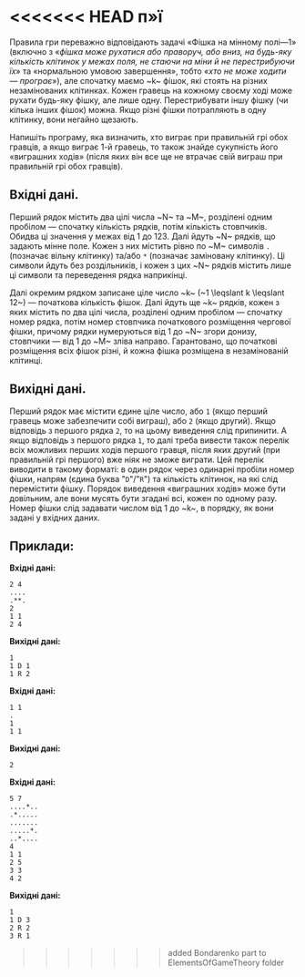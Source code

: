 ﻿<<<<<<< HEAD
п»ї
=======
Правила гри переважно відповідають задачі «Фішка на мінному полі—1» (включно з «*фішка може рухатися або праворуч, або вниз, на будь-яку кількість клітинок у межах поля, не стаючи на міни й не перестрибуючи їх*» та «нормальною умовою завершення», тобто «*хто не може ходити — програє*»), але спочатку маємо ~k~ фішок, які стоять на різних незамінованих клітинках. Кожен гравець на кожному своєму ході може рухати будь-яку фішку, але лише одну. Перестрибувати іншу фішку (чи кілька інших фішок) можна. Якщо різні фішки потрапляють в одну клітинку, вони негайно щезають.

Напишіть програму, яка визначить, хто виграє при правильній грі обох гравців, а якщо виграє 1-й гравець, то також знайде сукупність його «виграшних ходів» (після яких він все ще не втрачає свій виграш при правильній грі обох гравців).

## Вхідні дані.
Перший рядок містить два цілі числа ~N~ та ~M~, розділені одним пробілом — спочатку кількість рядків, потім кількість стовпчиків. Обидва ці значення у межах від 1 до 123.
Далі йдуть ~N~ рядків, що задають мінне поле. Кожен з них містить рівно по ~M~ символів `.` (позначає вільну клітинку) та/або `*` (позначає заміновану клітинку). Ці символи йдуть без роздільників, і кожен з цих ~N~ рядків містить лише ці символи та переведення рядка наприкінці.

Далі окремим рядком записане ціле число ~k~ (~1 \leqslant k \leqslant 12~) — початкова кількість фішок. Далі йдуть ще ~k~ рядків, кожен з яких містить по два цілі числа, розділені одним пробілом — спочатку номер рядка, потім номер стовпчика початкового розміщення чергової фішки, причому рядки нумеруються від 1 до ~N~ згори донизу, стовпчики — від 1 до ~M~ зліва направо. Гарантовано, що початкові розміщення всіх фішок різні, й кожна фішка розміщена в незамінованій клітинці.

## Вихідні дані.
Перший рядок має містити єдине ціле число, або `1` (якщо перший гравець може забезпечити собі виграш), або `2` (якщо другий). Якщо відповідь з першого рядка `2`, то на цьому виведення слід припинити. А якщо відповідь з першого рядка `1`, то далі треба вивести також перелік всіх можливих перших ходів першого гравця, після яких другий (при правильній грі першого) вже ніяк не зможе виграти. Цей перелік виводити в такому форматі: в один рядок через одинарні пробіли номер фішки, напрям (єдина буква "`D`"/"`R`") та кількість клітинок, на які слід перемістити фішку.
Порядок виведення «виграшних ходів» може бути довільним, але вони мусять бути згадані всі, кожен по одному разу. Номер фішки слід задавати числом від 1 до ~k~, в порядку, як вони задані у вхідних даних.

## Приклади:
**Вхідні дані:**
```
2 4
....
.**.
2
1 1
2 4
```

**Вихідні дані:**
```
1
1 D 1
1 R 2
```
**Вхідні дані:**
```
1 1
.
1
1 1
```

**Вихідні дані:**
```
2
```
**Вхідні дані:**
```
5 7
....*..
.*.....
.......
.....*.
..*....
4
1 1
2 5
3 3
4 2
```

**Вихідні дані:**
```
1
1 D 3
2 R 2
3 R 1
```
>>>>>>> added Bondarenko part to ElementsOfGameTheory folder
